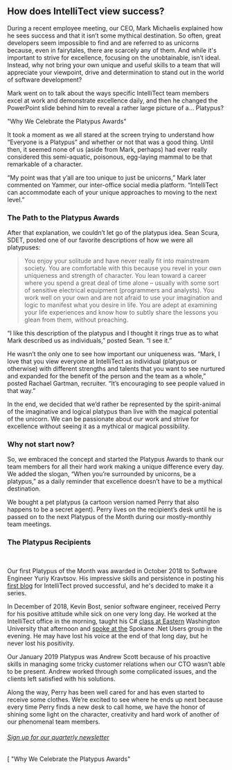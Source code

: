 

## How does IntelliTect view success?

During a recent employee meeting, our CEO, Mark Michaelis explained how he sees success and that it isn’t some mythical destination. So often, great developers seem impossible to find and are referred to as unicorns because, even in fairytales, there are scarcely any of them. And while it's important to strive for excellence, focusing on the unobtainable, isn’t ideal. Instead, why not bring your own unique and useful skills to a team that will appreciate your viewpoint, drive and determination to stand out in the world of software development?

Mark went on to talk about the ways specific IntelliTect team members excel at work and demonstrate excellence daily, and then he changed the PowerPoint slide behind him to reveal a rather large picture of a… Platypus?

 "Why We Celebrate the Platypus Awards"

It took a moment as we all stared at the screen trying to understand how “Everyone is a Platypus” and whether or not that was a good thing. Until then, it seemed none of us (aside from Mark, perhaps) had ever really considered this semi-aquatic, poisonous, egg-laying mammal to be that remarkable of a character.

“My point was that y’all are too unique to just be unicorns,” Mark later commented on Yammer, our inter-office social media platform. “IntelliTect can accommodate each of your unique approaches to moving to the next level.”

### The Path to the Platypus Awards

After that explanation, we couldn’t let go of the platypus idea. Sean Scura, SDET, posted one of our favorite descriptions of how we were all platypuses:

> You enjoy your solitude and have never really fit into mainstream society. You are comfortable with this because you revel in your own uniqueness and strength of character. You lean toward a career where you spend a great deal of time alone – usually with some sort of sensitive electrical equipment (programmers and analysts). You work well on your own and are not afraid to use your imagination and logic to manifest what you desire in life. You are adept at examining your life experiences and know how to subtly share the lessons you glean from them, without preaching.

“I like this description of the platypus and I thought it rings true as to what Mark described us as individuals,” posted Sean. “I see it.”

He wasn’t the only one to see how important our uniqueness was. “Mark, I love that you view everyone at IntelliTect as individual (platypus or otherwise) with different strengths and talents that you want to see nurtured and expanded for the benefit of the person and the team as a whole,” posted Rachael Gartman, recruiter. “It’s encouraging to see people valued in that way.”



In the end, we decided that we’d rather be represented by the spirit-animal of the imaginative and logical platypus than live with the magical potential of the unicorn. We can be passionate about our work and strive for excellence without seeing it as a mythical or magical possibility.

### Why not start now?

So, we embraced the concept and started the Platypus Awards to thank our team members for all their hard work making a unique difference every day. We added the slogan, “When you’re surrounded by unicorns, be a platypus,” as a daily reminder that excellence doesn’t have to be a mythical destination.

We bought a pet platypus (a cartoon version named Perry that also happens to be a secret agent). Perry lives on the recipient’s desk until he is passed on to the next Platypus of the Month during our mostly-monthly team meetings.

### The Platypus Recipients

 



Our first Platypus of the Month was awarded in October 2018 to Software Engineer Yuriy Kravtsov. His impressive skills and persistence in posting his [first blog](https://intellitect.com/quickly-configure-asp-net-core-api-to-work-with-vue-cli-3/) for IntelliTect proved successful, and he's decided to make it a series.



In December of 2018, Kevin Bost, senior software engineer, received Perry for his positive attitude while sick on one very long day. He worked at the IntelliTect office in the morning, taught his C# [class at Eastern](https://intellitect.com/intellitect-today-teaching-at-eastern/) Washington University that afternoon and [spoke at the](https://intellitect.com/xamarin-forms-video/) Spokane .Net Users group in the evening. He may have lost his voice at the end of that long day, but he never lost his positivity.



Our January 2019 Platypus was Andrew Scott because of his proactive skills in managing some tricky customer relations when our CTO wasn’t able to be present. Andrew worked through some complicated issues, and the clients left satisfied with his solutions.

Along the way, Perry has been well cared for and has even started to receive some clothes. We’re excited to see where he ends up next because every time Perry finds a new desk to call home, we have the honor of shining some light on the character, creativity and hard work of another of our phenomenal team members.

###### [Sign up for our quarterly newsletter](https://bit.ly/2Nhro9T)

[ "Why We Celebrate the Platypus Awards"

